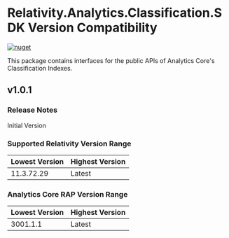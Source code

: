 # Relativity.Analytics.Classification.SDK Version Compatibility

[![nuget](https://img.shields.io/nuget/v/Relativity.Analytics.Classification.SDK.svg)](https://www.nuget.org/packages/Relativity.Analytics.Classification.SDK)

This package contains interfaces for the public APIs of Analytics Core's Classification Indexes.

## v1.0.1

### Release Notes

Initial Version

### Supported Relativity Version Range

Lowest Version | Highest Version
--- | ---
11.3.72.29 | Latest

### Analytics Core RAP Version Range

Lowest Version | Highest Version
--- | ---
3001.1.1 | Latest

